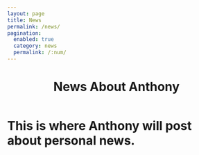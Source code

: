 ```yaml
---
layout: page
title: News
permalink: /news/
pagination: 
  enabled: true
  category: news
  permalink: /:num/
---
```


<header class="post-header">
    <h1 class="post-title">News About Anthony</h1>
  </header> 
  
<h1>This is where Anthony will post about personal news.</h1>

